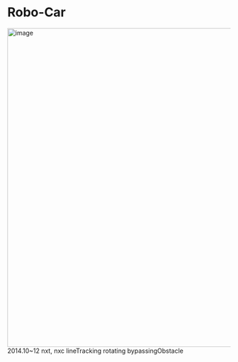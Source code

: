 # Robo-Car

<img width="720" alt="image" src="https://user-images.githubusercontent.com/26247241/190324353-ff9af548-5110-4628-a61c-98382a98f2b9.png">

<timespent>
2014.10~12

<tech>
nxt, nxc

<functions>
lineTracking
rotating
bypassingObstacle

